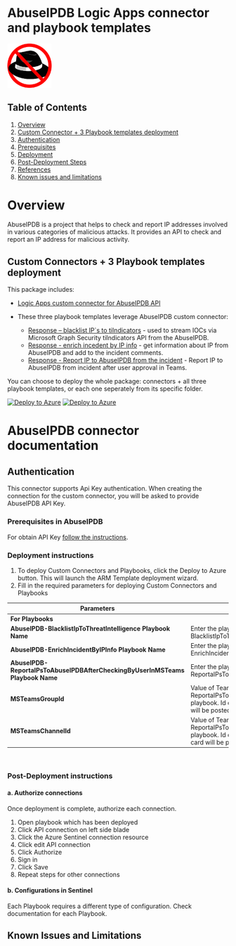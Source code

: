 # AbuseIPDB Logic Apps connector and playbook templates

<img src="./abuseipdb-logo.svg" alt="drawing" width="20%"/><br>

## Table of Contents

1. [Overview](#overview)
1. [Custom Connector + 3 Playbook templates deployment](#deployall)
1. [Authentication](#importantnotes)
1. [Prerequisites](#prerequisites)
1. [Deployment](#deployment)
1. [Post-Deployment Steps](#postdeployment)
1. [References](#references)
1. [Known issues and limitations](#limitations)

<a name="overview">

# Overview

AbuseIPDB is a project that helps to check and report IP addresses involved in various categories of malicious attacks. It provides an API to check and report an IP address for malicious activity.

<a name="deployall">

## Custom Connectors + 3 Playbook templates deployment

This package includes:

* [Logic Apps custom connector for AbuseIPDB API](./AbuseIPDBAPIConnector)

* These three playbook templates leverage AbuseIPDB custom connector:
  * [Response – blacklist IP`s to tiIndicators](./Playbooks/AbuseIPDB-BlacklistIpToThreatIntelligence) - used to stream IOCs via Microsoft Graph Security tiIndicators API from the AbuseIPDB.
  * [Response - enrich incedent by IP info](./Playbooks/AbuseIPDB-EnrichIncidentByIPInfo) - get information about IP from AbuseIPDB and add to the incident comments.
  * [Response - Report IP to AbuseIPDB from the incident](./Playbooks/AbuseIPDB-ReportaIPsToAbuselPDBAfterCheckingByUserInMSTeams) - Report IP to AbuseIPDB from incident after user approval in Teams.

You can choose to deploy the whole package: connectors + all three playbook templates, or each one seperately from its specific folder.

[![Deploy to Azure](https://aka.ms/deploytoazurebutton)](https://portal.azure.com/#create/Microsoft.Template/uri/https%3A%2F%2Fraw.githubusercontent.com%2Fsocprime%2FAzure-Sentinel%2FAbuseIPDB%2FSolutions%2FAbuseIPDB%2FPlaybooks%2Fazuredeploy.json) [![Deploy to Azure](https://aka.ms/deploytoazuregovbutton)](https://portal.azure.us/#create/Microsoft.Template/uri/https%3A%2F%2Fraw.githubusercontent.com%2Fsocprime%2FAzure-Sentinel%2FAbuseIPDB%2FSolutions%2FAbuseIPDB%2FPlaybooks%2Fazuredeploy.json)

# AbuseIPDB connector documentation 

<a name="authentication">

## Authentication

This connector supports Api Key authentication. When creating the connection for the custom connector, you will be asked to provide AbuseIPDB API Key.

<a name="prerequisites">

### Prerequisites in AbuseIPDB

For obtain API Key [follow the instructions](https://www.abuseipdb.com/api.html).

<a name="deployment">

### Deployment instructions

1. To deploy Custom Connectors and Playbooks, click the Deploy to Azure button. This will launch the ARM Template deployment wizard.
2. Fill in the required parameters for deploying Custom Connectors and Playbooks

| Parameters | Description |
|----------------|--------------|
|**For Playbooks**|
|**AbuseIPDB-BlacklistIpToThreatIntelligence Playbook Name** | Enter the playbook name here (e.g. AbuseIPDB-BlacklistIpToThreatIntelligence)|
|**AbuseIPDB-EnrichIncidentByIPInfo Playbook Name** | Enter the playbook name here (e.g. AbuseIPDB-EnrichIncidentByIPInfo)|
|**AbuseIPDB-ReportaIPsToAbuselPDBAfterCheckingByUserInMSTeams Playbook Name** | Enter the playbook name here (e.g. AbuseIPDB-ReportaIPsToAbuselPDBAfterCheckingByUserInMSTeams)|
|**MSTeamsGroupId** | Value of TeamsGroupId parameter in AbuseIPDB-ReportaIPsToAbuselPDBAfterCheckingByUserInMSTeams playbook. Id of the Teams Group where the adaptive card will be posted.|
|**MSTeamsChannelId** | Value of TeamsChannelId parameter in AbuseIPDB-ReportaIPsToAbuselPDBAfterCheckingByUserInMSTeams playbook. Id of the Teams Channel where the adaptive card will be posted.|

<br>
<a name="postdeployment">

### Post-Deployment instructions

#### a. Authorize connections

Once deployment is complete, authorize each connection.

1. Open playbook which has been deployed
2. Click API connection on left side blade
3. Click the Azure Sentinel connection resource
4. Click edit API connection
5. Click Authorize
6. Sign in
7. Click Save
8. Repeat steps for other connections

#### b. Configurations in Sentinel

Each Playbook requires a different type of configuration. Check documentation for each Playbook.

<a name="limitations">

## Known Issues and Limitations
